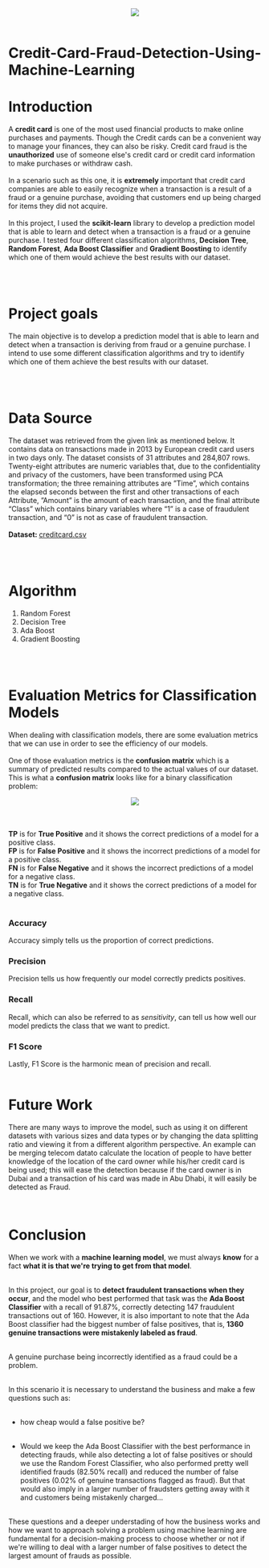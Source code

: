 <center><img src="https://1.bp.blogspot.com/-d8quHeA23kA/XRH_AeTzRZI/AAAAAAAACYc/w4Qulnhld7g3msiQ17uxVaLwhOA_lQZdQCLcBGAs/s1600/credit%2Bcard.jpg"></center><br>

# Credit-Card-Fraud-Detection-Using-Machine-Learning

 # Introduction

A **credit card** is one of the most used financial products to make online purchases and payments. Though the Credit cards can be a convenient way to manage your finances, they can also be risky. Credit card fraud is the **unauthorized** use of someone else's credit card or credit card information to make purchases or withdraw cash.<br><br>
In a scenario such as this one, it is **extremely** important that credit card companies are able to easily recognize when a transaction is a result of a fraud or a genuine purchase, avoiding that customers end up being charged for items they did not acquire.<br><br>
In this project, I used the **scikit-learn** library to develop a prediction model that is able to learn and detect when a transaction is a fraud or a genuine purchase. I tested four different classification algorithms, **Decision Tree**, **Random Forest**, **Ada Boost Classifier** and **Gradient Boosting** to identify which one of them would achieve the best results with our dataset.

<br>
<br>

# Project goals

The main objective is to develop a prediction model that is able to learn and detect when a transaction is deriving from fraud or a genuine purchase. I intend to use some different classification algorithms and try to identify which one of them achieve the best results with our dataset.


<br>
<br>

# Data Source

The dataset was retrieved from the given link as mentioned below. It contains data on transactions made in 2013 by European credit card users in two days only. The dataset consists of 31 attributes and 284,807 rows. Twenty-eight attributes are numeric variables that, due to the confidentiality and privacy of the customers, have been transformed using PCA transformation; the three remaining attributes are ”Time”, which contains the elapsed seconds between the first and other transactions
of each Attribute, ”Amount” is the amount of each transaction, and the final attribute “Class” which contains binary variables where “1” is a case of fraudulent transaction, and “0” is not as case of fraudulent transaction.
<br>
<br>
<b>Dataset: </b>
<a href="creditcard.csv">creditcard.csv</a>

<br>
<br>

# Algorithm 
1. Random Forest
2. Decision Tree
3. Ada Boost
4. Gradient Boosting


<br>
<br>

# Evaluation Metrics for Classification Models<br>

When dealing with classification models, there are some evaluation metrics that we can use in order to see the efficiency of our models.<br><br>
One of those evaluation metrics is the **confusion matrix** which is a summary of predicted results compared to the actual values of our dataset. This is what a **confusion matrix** looks like for a binary classification problem:<br>
<center><img src= "https://miro.medium.com/max/1400/1*hbFaAWGBfFzlPys1TeSJuQ.png"></center><br><br>

**TP** is for **True Positive** and it shows the correct predictions of a model for a positive class.<br> 
**FP** is for **False Positive** and it shows the incorrect predictions of a model for a positive class.<br> 
**FN** is for **False Negative** and it shows the incorrect predictions of a model for a negative class.<br> 
**TN** is for **True Negative** and it shows the correct predictions of a model for a negative class.<br><br> 


### Accuracy <br>
Accuracy simply tells us the proportion of correct predictions.


### Precision <br> 
Precision tells us how frequently our model correctly predicts positives.

### Recall <br> 
Recall, which can also be referred to as *sensitivity*, can tell us how well our model predicts the class that we want to predict.

### F1 Score <br> 
Lastly, F1 Score is the harmonic mean of precision and recall.
<br>
<br>
# Future Work 
There are many ways to improve the model, such as using it on different datasets with various sizes and data types or by changing the data splitting ratio and viewing it from a different algorithm perspective. An example can be merging telecom datato calculate the location of people to have better knowledge of the location of the card owner while his/her credit card is being used; this will ease the detection because if the card owner is in Dubai and a transaction of his card was made in Abu Dhabi, it
will easily be detected as Fraud.

<br>

# Conclusion 
When we work with a **machine learning model**, we must always **know** for a fact **what it is that we're trying to get from that model**.<br><br>

In this project, our goal is to **detect fraudulent transactions when they occur**, and the model who best performed that task was the **Ada Boost Classifier** with a recall of 91.87%, correctly detecting 147 fraudulent transactions out of 160. However, it is also important to note that the Ada Boost classifier had the biggest number of false positives, that is, **1360 genuine transactions were mistakenly labeled as fraud**.<br><br>

A genuine purchase being incorrectly identified as a fraud could be a problem.<br><br>

In this scenario it is necessary to understand the business and make a few questions such as:<br><br>


- how cheap would a false positive be?<br><br>

- Would we keep the Ada Boost Classifier with the best performance in detecting frauds, while also detecting a lot of false positives or should we use the Random Forest Classifier, who also performed pretty well identified frauds (82.50% recall) and reduced the number of false positives (0.02% of genuine transactions flagged as fraud). But that would also imply in a larger number of fraudsters getting away with it and customers being mistakenly charged...<br><br>

These questions and a deeper understading of how the business works and how we want to approach solving a problem using machine learning are fundamental for a decision-making process to choose whether or not if we're willing to deal with a larger number of false positives to detect the largest amount of frauds as possible.
